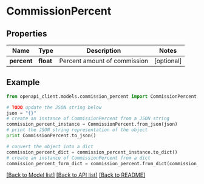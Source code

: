 # CommissionPercent


## Properties
Name | Type | Description | Notes
------------ | ------------- | ------------- | -------------
**percent** | **float** | Percent amount of commission | [optional] 

## Example

```python
from openapi_client.models.commission_percent import CommissionPercent

# TODO update the JSON string below
json = "{}"
# create an instance of CommissionPercent from a JSON string
commission_percent_instance = CommissionPercent.from_json(json)
# print the JSON string representation of the object
print CommissionPercent.to_json()

# convert the object into a dict
commission_percent_dict = commission_percent_instance.to_dict()
# create an instance of CommissionPercent from a dict
commission_percent_form_dict = commission_percent.from_dict(commission_percent_dict)
```
[[Back to Model list]](../README.md#documentation-for-models) [[Back to API list]](../README.md#documentation-for-api-endpoints) [[Back to README]](../README.md)


